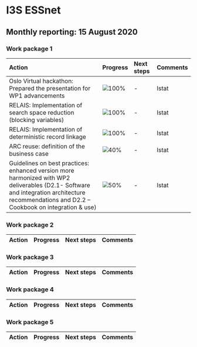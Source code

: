 # I3S ESSnet

## Monthly reporting: 15 August 2020

### Work package 1

| Action  | Progress | Next steps | Comments |
|:--|:--|:--|:--|
| Oslo Virtual hackathon: Prepared the presentation for WP1 advancements| ![100%](https://progress-bar.dev/100) | - | Istat |
| RELAIS: Implementation of search space reduction (blocking variables) | ![100%](https://progress-bar.dev/100) | - | Istat |
| RELAIS: Implementation of deterministic record linkage| ![100%](https://progress-bar.dev/100) | - | Istat |
| ARC reuse: definition of the business case| ![40%](https://progress-bar.dev/40) | - | Istat |
| Guidelines on best practices: enhanced version more harmonized with  WP2 deliverables (D2.1- Software and integration architecture recommendations and  D2.2 – Cookbook on integration & use)| ![50%](https://progress-bar.dev/50) | - | Istat |


### Work package 2

| Action  | Progress | Next steps | Comments |
|:--|:--|:--|:--|


### Work package 3
| Action  | Progress | Next steps | Comments |
|:--|:--|:--|:--|

### Work package 4

| Action  | Progress | Next steps | Comments |
|:--|:--|:--|:--|

### Work package 5

| Action  | Progress | Next steps | Comments |
|:--|:--|:--|:--|
